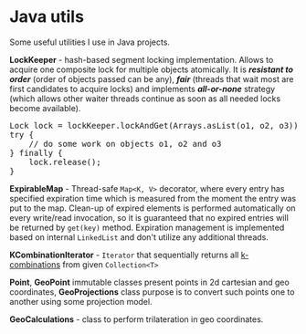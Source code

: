 Java utils
==========

Some useful utilities I use in Java projects.

**LockKeeper** - hash-based segment locking implementation. Allows to acquire one composite lock for multiple objects atomically. It is ***resistant to order*** (order of objects passed can be any), ***fair*** (threads that wait most are first candidates to acquire locks) and implements ***all-or-none*** strategy (which allows other waiter threads continue as soon as all needed locks become available).

<pre>
Lock lock = lockKeeper.lockAndGet(Arrays.asList(o1, o2, o3));
try {
    // do some work on objects o1, o2 and o3
} finally {
    lock.release();
}</pre>

**ExpirableMap** - Thread-safe `Map<K, V>` decorator, where every entry has specified expiration time 
which is measured from the moment the entry was put to the map. Clean-up of expired elements is performed automatically 
on every write/read invocation, so it is guaranteed that no expired entries will be returned by `get(key)` method.
Expiration management is implemented based on internal `LinkedList` and don't utilize any additional threads.

**KCombinationIterator** - `Iterator` that sequentially returns all <a href="http://en.wikipedia.org/wiki/Combination">k-combinations</a> from given `Collection<T>`

**Point**, **GeoPoint** immutable classes present points in 2d cartesian and geo coordinates, 
**GeoProjections** class purpose is to convert such points one to another using some projection model. 

**GeoCalculations** - class to perform trilateration in geo coordinates.
